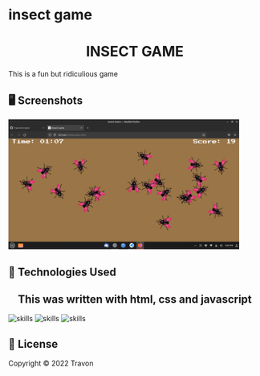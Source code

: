 # insect game
<center><h1 align="center">INSECT GAME</h1></center>

This is a fun but ridiculious game
## 🖥 Screenshots
<div>
<img src="https://github.com/TravonX/insect/blob/main/game.png" width="460px" alt="https://github.com/TravonX/insect/blob/main/game.png">
</div>

## 🔬 Technologies Used 
<center><h2 align="center">This was written with html, css and javascript</h2></center>

![skills](https://img.shields.io/badge/HTML-red)
![skills](https://img.shields.io/badge/CSS-blue)
![skills](https://img.shields.io/badge/JAVASCRIPT-yellow)


## 📄 License
Copyright © 2022 Travon
